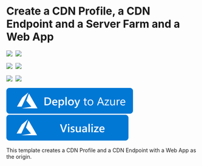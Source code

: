 # Create a CDN Profile, a CDN Endpoint and a Server Farm and a Web App

<IMG SRC="https://azurequickstartsservice.blob.core.windows.net/badges/201-cdn-with-web-app/PublicLastTestDate.svg" />&nbsp;
<IMG SRC="https://azurequickstartsservice.blob.core.windows.net/badges/201-cdn-with-web-app/PublicDeployment.svg" />&nbsp;

<IMG SRC="https://azurequickstartsservice.blob.core.windows.net/badges/201-cdn-with-web-app/FairfaxLastTestDate.svg" />&nbsp;
<IMG SRC="https://azurequickstartsservice.blob.core.windows.net/badges/201-cdn-with-web-app/FairfaxDeployment.svg" />&nbsp;

<IMG SRC="https://azurequickstartsservice.blob.core.windows.net/badges/201-cdn-with-web-app/BestPracticeResult.svg" />&nbsp;
<IMG SRC="https://azurequickstartsservice.blob.core.windows.net/badges/201-cdn-with-web-app/CredScanResult.svg" />&nbsp;

<a href="https://portal.azure.com/#create/Microsoft.Template/uri/https%3A%2F%2Fraw.githubusercontent.com%2FAzure%2Fazure-quickstart-templates%2Fmaster%2F201-cdn-with-web-app%2Fazuredeploy.json" target="_blank">
    <img src="https://raw.githubusercontent.com/Azure/azure-quickstart-templates/master/1-CONTRIBUTION-GUIDE/images/deploytoazure.svg?sanitize=true"/>
</a>
<a href="http://armviz.io/#/?load=https%3A%2F%2Fraw.githubusercontent.com%2FAzure%2Fazure-quickstart-templates%2Fmaster%2F201-cdn-with-web-app%2Fazuredeploy.json" target="_blank">
    <img src="https://raw.githubusercontent.com/Azure/azure-quickstart-templates/master/1-CONTRIBUTION-GUIDE/images/visualizebutton.svg?sanitize=true"/>
</a>

This template creates a CDN Profile and a CDN Endpoint with a Web App as the origin.

